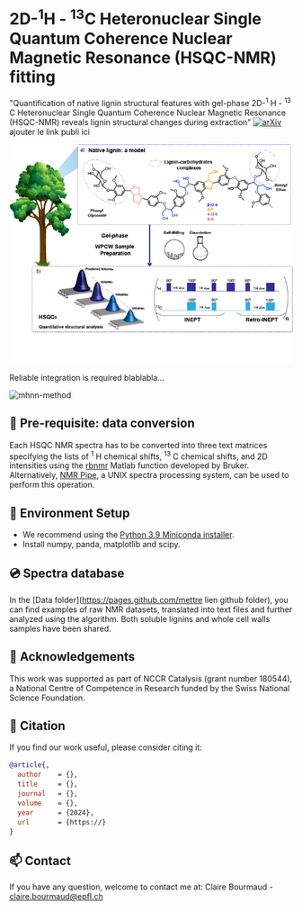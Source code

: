 # 2D-<sup>1</sup>H - <sup>13</sup>C Heteronuclear Single Quantum Coherence Nuclear Magnetic Resonance (HSQC-NMR) fitting 

"Quantification of native lignin structural features with gel-phase 2D-<sup>1</sup> H - <sup>13</sup> C Heteronuclear Single Quantum Coherence Nuclear Magnetic Resonance (HSQC-NMR) reveals lignin structural changes during extraction"
[![arXiv](https://img.shields.io/badge/arXiv-2312.13136-b31b1b.svg)](https://arxiv.org/abs/2312.13136) ajouter le link publi ici

![Fig 1](./Fig_1.png)

Reliable integration is required blablabla... 

![mhnn-method](./mhnn.jpg)

## 📌 Pre-requisite: data conversion
Each HSQC NMR spectra has to be converted into three text matrices specifying the lists of <sup>1</sup> H chemical shifts, <sup>13</sup> C chemical shifts, and 2D intensities using the [rbnmr](https://www.ibbr.umd.edu/nmrpipe/install.html)  Matlab function developed by Bruker. 
Alternatively, [NMR Pipe](https://www.ibbr.umd.edu/nmrpipe/install.html), a UNIX spectra processing system, can be used to perform this operation. 

## 🚀 Environment Setup
- We recommend using the [Python 3.9 Miniconda installer](https://docs.conda.io/en/latest/miniconda.html#linux-installers).
- Install numpy, panda, matplotlib and scipy. 

## 💿 Spectra database
In the [Data folder](https://pages.github.com/mettre lien github folder),  you can find examples of raw NMR datasets, translated into text files and further analyzed using the algorithm.
Both soluble lignins and whole cell walls samples have been shared.

## 🌈 Acknowledgements
This work was supported as part of NCCR Catalysis (grant number 180544), a National Centre of Competence in Research funded by the Swiss National Science Foundation.

## 📝 Citation
If you find our work useful, please consider citing it:
```bibtex
@article{,
  author    = {},
  title     = {},
  journal   = {},
  volume    = {},
  year      = {2024},
  url       = {https://}
}
```

## 📫 Contact
If you have any question, welcome to contact me at:
Claire Bourmaud - claire.bourmaud@epfl.ch
